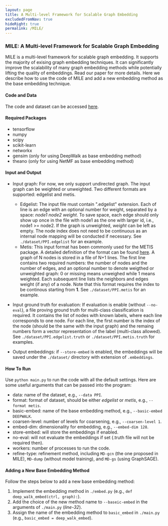 ```yaml
---
layout: page
title: A Multi-level Framework for Scalable Graph Embedding
excludedFromNav: true
hideRight: true
permalink: /MILE/
---
```

### **MILE: A Multi-level Framework for Scalable Graph Embedding**
MILE is a multi-level framework for scalable graph embedding. It supports the majority of exising graph embedding techniques.
It can significantly improve the scalability of many graph embedding methods while potentially lifting the quality of embeddings.
Read our paper for more details. Here we describe how to use the code of MILE and add a new embedding method as the base embedding technique.

#### Code and Data
The code and dataset can be accessed [here](http://web.cse.ohio-state.edu/~liang.420/MILE_CODE.zip).

#### Required Packages
* tensorflow
* numpy
* scipy
* scikit-learn
* networkx
* gensim (only for using DeepWalk as base embedding method)
* theano (only for using NetMF as base embedding method)

#### Input and Output
* Input graph: For now, we only support undirected graph. The input graph can be weighted or unweighted. Two different formats are supported: edgelist and metis.
  - Edgelist: The input file must contain ".edgelist" extension. Each of line is an edge with an optional number for weight, separated by a space: *node1 node2 weight*. To save space, each edge should only show up once in the file with node1 as the one with larger id, i.e., node1 >= node2. If the graph is unweighted, *weight* can be left as empty. The node index does not need to be continuous as an internal node mapping will be conducted if necessary. See `./dataset/PPI.edgelist` for an example.
  - Metis: This input format has been commonly used for the METIS package. A detailed definition of the format can be found [here](http://people.sc.fsu.edu/~jburkardt/data/metis_graph/metis_graph.html). A graph of N nodes is stored in a file of N+1 lines. The first line contains two required numbers: the number of nodes and the number of edges, and an optional number to denote weigthed or unweighted graph: 0 or missing means unweighed while 1 means weighted. Each subsequent line lists the neighbors and edges weight (if any) of a node. Note that this format requires the index to be continous starting from **1**. See `./dataset/PPI.metis` for an example.

* Input ground truth for evaluation: If evaluation is enable (without `--no-eval`), a file proving ground truth for multi-class classification is required. It contains the list of nodes with known labels, where each line corresponds to one node. For each line, the first number is the index of the node (should be the same with the input graph) and the remaing numbers form a vector representation of the label (multi-class allowed). See `./dataset/PPI.edgelist.truth` or `./dataset/PPI.metis.truth` for examples.

* Output embeddings: if `--store-embed` is enabled, the embeddings will be saved under the `./dataset/` directory with extension of `.embeddings`.

#### How To Run
Use `python main.py` to run the code with all the default settings. Here are some useful arguments that can be passed into the program:
* data: name of the dataset, e.g., `--data PPI`.
* format: format of dataset, should be either *edgelist* or *metis*, e.g., `--format metis`.
* basic-embed: name of the base embedding method, e.g., `--basic-embed DEEPWALK`.
* coarsen-level: number of levels for coarsening, e.g., `--coarsen-level 1`.
* embed-dim: dimensionality for embedding, e.g., `--embed-dim 128`.
* store-embed: will store the embeddings if enabled.
* no-eval: will not evaluate the embeddings if set (.truth file will not be required then).
* workers: number of processes to run the code. 
* refine-type: refinement method, including `MD-gcn` (the one proposed in MILE), `MD-dump` (without model training), and `MD-gs` (using GraphSAGE).


#### Adding a New Base Embedding Method
Follow the steps below to add a new base embedding method:
  1. Implement the embedding method in `./embed.py` (e.g., `def deep_walk_embed(ctrl, graph):`).
  2. Add the choice of the new method name to `--baseic-embed` in the arguments of `./main.py` (*line-32*).
  3. Assign the name of the embedding method to `basic_embed` in `./main.py` (e.g., `basic_embed = deep_walk_embed`).


